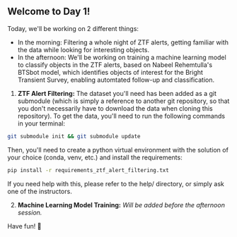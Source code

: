 ## Welcome to Day 1!

Today, we'll be working on 2 different things:
- In the morning: Filtering a whole night of ZTF alerts, getting familiar with the data while looking for interesting objects.
- In the afternoon: We'll be working on training a machine learning model to classify objects in the ZTF alerts, based on Nabeel Rehemtulla's BTSbot model, which identifies objects of interest for the Bright Transient Survey, enabling automtated follow-up and classification.



1. **ZTF Alert Filtering:** The dataset you'll need has been added as a git submodule (which is simply a reference to another git repository, so that you don't necessarily have to download the data when cloning this repository). To get the data, you'll need to run the following commands in your terminal:
```bash
git submodule init && git submodule update
```

Then, you'll need to create a python virtual environment with the solution of your choice (conda, venv, etc.) and install the requirements:
```bash
pip install -r requirements_ztf_alert_filtering.txt
```

If you need help with this, please refer to the help/ directory, or simply ask one of the instructors.

2. **Machine Learning Model Training:** *Will be added before the afternoon session.*

Have fun! 🚀
